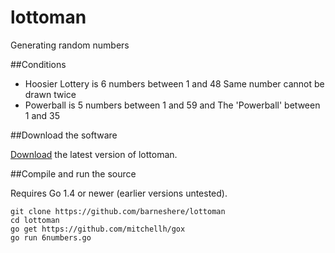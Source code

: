 # lottoman
Generating random numbers

##Conditions
* Hoosier Lottery is 6 numbers between 1 and 48 Same number cannot be drawn twice
* Powerball is 5 numbers between 1 and 59 and The 'Powerball' between 1 and 35

##Download the software

[Download](https://github.com/barneshere/lottoman/releases) the latest version of lottoman.

##Compile and run the source

Requires Go 1.4 or newer (earlier versions untested).

```
git clone https://github.com/barneshere/lottoman
cd lottoman
go get https://github.com/mitchellh/gox
go run 6numbers.go
```